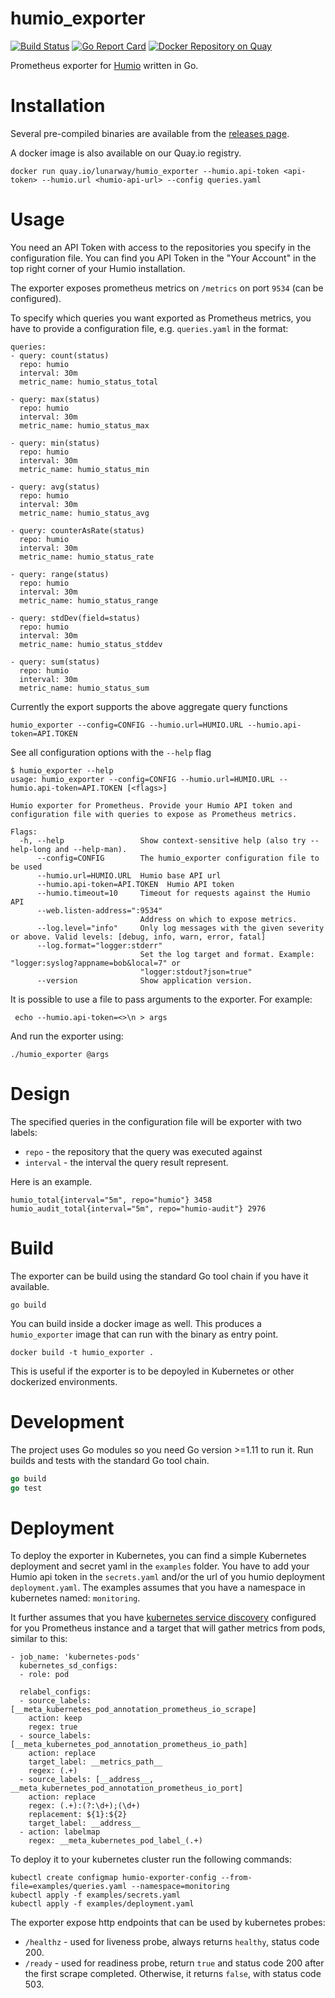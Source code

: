 # humio_exporter

[![Build Status](https://travis-ci.com/lunarway/humio_exporter.svg?branch=master)](https://travis-ci.com/lunarway/humio_exporter)
[![Go Report Card](https://goreportcard.com/badge/github.com/lunarway/humio_exporter)](https://goreportcard.com/report/github.com/lunarway/humio_exporter)
[![Docker Repository on Quay](https://quay.io/repository/lunarway/humio_exporter/status "Docker Repository on Quay")](https://quay.io/repository/lunarway/humio_exporter)

Prometheus exporter for [Humio](https://humio.com/) written in Go.

# Installation

Several pre-compiled binaries are available from the [releases page](https://github.com/lunarway/humio_exporter/releases).

A docker image is also available on our Quay.io registry.

```
docker run quay.io/lunarway/humio_exporter --humio.api-token <api-token> --humio.url <humio-api-url> --config queries.yaml
```

# Usage

You need an API Token with access to the repositories you specify in the configuration file. You can find you API Token in the "Your Account" in the top right corner of your Humio installation.

The exporter exposes prometheus metrics on `/metrics` on port `9534` (can be configured).

To specify which queries you want exported as Prometheus metrics, you have to provide a configuration file, e.g. `queries.yaml` in the format: 

```
queries:
- query: count(status)
  repo: humio
  interval: 30m
  metric_name: humio_status_total

- query: max(status)
  repo: humio
  interval: 30m
  metric_name: humio_status_max

- query: min(status)
  repo: humio
  interval: 30m
  metric_name: humio_status_min

- query: avg(status)
  repo: humio
  interval: 30m
  metric_name: humio_status_avg

- query: counterAsRate(status)
  repo: humio
  interval: 30m
  metric_name: humio_status_rate

- query: range(status)
  repo: humio
  interval: 30m
  metric_name: humio_status_range

- query: stdDev(field=status)
  repo: humio
  interval: 30m
  metric_name: humio_status_stddev

- query: sum(status)
  repo: humio
  interval: 30m
  metric_name: humio_status_sum
```
Currently the export supports the above aggregate query functions

```
humio_exporter --config=CONFIG --humio.url=HUMIO.URL --humio.api-token=API.TOKEN
```

See all configuration options with the `--help` flag

```
$ humio_exporter --help
usage: humio_exporter --config=CONFIG --humio.url=HUMIO.URL --humio.api-token=API.TOKEN [<flags>]

Humio exporter for Prometheus. Provide your Humio API token and configuration file with queries to expose as Prometheus metrics.

Flags:
  -h, --help                 Show context-sensitive help (also try --help-long and --help-man).
      --config=CONFIG        The humio_exporter configuration file to be used
      --humio.url=HUMIO.URL  Humio base API url
      --humio.api-token=API.TOKEN  Humio API token
      --humio.timeout=10     Timeout for requests against the Humio API
      --web.listen-address=":9534"
                             Address on which to expose metrics.
      --log.level="info"     Only log messages with the given severity or above. Valid levels: [debug, info, warn, error, fatal]
      --log.format="logger:stderr"
                             Set the log target and format. Example: "logger:syslog?appname=bob&local=7" or
                             "logger:stdout?json=true"
      --version              Show application version.
```

It is possible to use a file to pass arguments to the exporter.
For example:
```
 echo --humio.api-token=<>\n > args
```
And run the exporter using:
```
./humio_exporter @args
```


# Design
The specified queries in the configuration file will be exporter with two labels: 
- `repo` - the repository that the query was executed against
- `interval` - the interval the query result represent.

Here is an example.

```
humio_total{interval="5m", repo="humio"} 3458
humio_audit_total{interval="5m", repo="humio-audit"} 2976
```

# Build

The exporter can be build using the standard Go tool chain if you have it available.

```
go build
```

You can build inside a docker image as well.
This produces a `humio_exporter` image that can run with the binary as entry point.

```
docker build -t humio_exporter .
```

This is useful if the exporter is to be depoyled in Kubernetes or other dockerized environments.

# Development

The project uses Go modules so you need Go version >=1.11 to run it.
Run builds and tests with the standard Go tool chain.

```go
go build
go test
```


# Deployment

To deploy the exporter in Kubernetes, you can find a simple Kubernetes deployment and secret yaml in the `examples` folder. You have to add your Humio api token in the `secrets.yaml` and/or the url of you humio deployment `deployment.yaml`. The examples assumes that you have a namespace in kubernetes named: `monitoring`. 

It further assumes that you have [kubernetes service discovery](https://prometheus.io/docs/prometheus/latest/configuration/configuration/#kubernetes_sd_config) configured for you Prometheus instance and a target that will gather metrics from pods, similar to this:

```
- job_name: 'kubernetes-pods'
  kubernetes_sd_configs:
  - role: pod

  relabel_configs:
  - source_labels: [__meta_kubernetes_pod_annotation_prometheus_io_scrape]
    action: keep
    regex: true
  - source_labels: [__meta_kubernetes_pod_annotation_prometheus_io_path]
    action: replace
    target_label: __metrics_path__
    regex: (.+)
  - source_labels: [__address__, __meta_kubernetes_pod_annotation_prometheus_io_port]
    action: replace
    regex: (.+):(?:\d+);(\d+)
    replacement: ${1}:${2}
    target_label: __address__
  - action: labelmap
    regex: __meta_kubernetes_pod_label_(.+)
```

To deploy it to your kubernetes cluster run the following commands:

```
kubectl create configmap humio-exporter-config --from-file=examples/queries.yaml --namespace=monitoring
kubectl apply -f examples/secrets.yaml
kubectl apply -f examples/deployment.yaml
```

The exporter expose http endpoints that can be used by kubernetes probes:
* `/healthz` - used for liveness probe, always returns `healthy`, status code 200.
* `/ready` - used for readiness probe, return `true` and status code 200 after the first scrape completed. Otherwise, it returns `false`, with status code 503.
